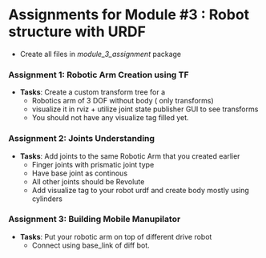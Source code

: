 # Assignments for Module #3 : Robot structure with URDF
- Create all files in *module_3_assignment* package


### Assignment 1: Robotic Arm Creation using TF
- **Tasks**:
Create a custom transform tree for a
    - Robotics arm of 3 DOF without body ( only transforms)
    - visualize it in rviz + utilize joint state publisher GUI to see transforms
    - You should not have any visualize tag filled yet.
### Assignment 2: Joints Understanding
- **Tasks**:
Add joints to the same Robotic Arm that you created earlier
    - Finger joints with prismatic joint type
    - Have base joint as continous
    - All other joints should be Revolute
    - Add visualize tag to your robot urdf and create body mostly using cylinders
### Assignment 3: Building Mobile Manupilator
- **Tasks**:
Put your robotic arm on top of different drive robot
    - Connect using base_link of diff bot.
